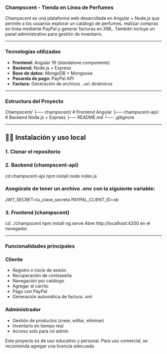 ### Champscent - Tienda en Línea de Perfumes

Champscent es una plataforma web desarrollada en Angular + Node.js que permite a los usuarios explorar un catálogo de perfumes, realizar compras en línea mediante PayPal y generar facturas en XML. 
También incluye un panel administrativo para gestión de inventario.

---

### Tecnologías utilizadas

- **Frontend:** Angular 19 (standalone components)
- **Backend:** Node.js + Express
- **Base de datos:** MongoDB + Mongoose
- **Pasarela de pago:** PayPal API
- **Factura:** Generación de archivos `.xml` dinámicos

---

### Estructura del Proyecto
Champscent/
├── champscent/ # Frontend Angular
├── champscent-api/ # Backend Node.js + Express
├── README.md
└── .gitignore

---

## 🧑‍💻 Instalación y uso local
### 1. Clonar el repositorio
### 2. Backend (champscent-api)
cd champscent-api
npm install
node index.js
### Asegúrate de tener un archivo .env con la siguiente variable:
JWT_SECRET=tu_clave_secreta
PAYPAL_CLIENT_ID=sb 
### 3. Frontend (champscent)
cd ../champscent
npm install
ng serve
Abre http://localhost:4200 en el navegador.

---

### Funcionalidades principales
### Cliente
- Registro e inicio de sesión
- Recuperación de contraseña
- Navegación por catálogo
- Agregar al carrito
- Pago con PayPal
- Generación automática de factura .xml

### Administrador
- Gestión de productos (crear, editar, eliminar)
- Inventario en tiempo real
- Acceso solo para rol admin


Este proyecto es de uso educativo y personal. Para uso comercial, se recomienda agregar una licencia adecuada.
